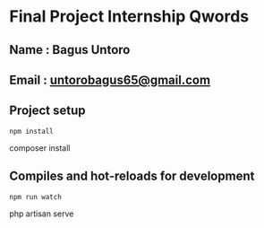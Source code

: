# Final Project Internship Qwords

## Name : Bagus Untoro
## Email : untorobagus65@gmail.com


## Project setup
```
npm install
```
composer install

## Compiles and hot-reloads for development
```
npm run watch
```
php artisan serve
```
